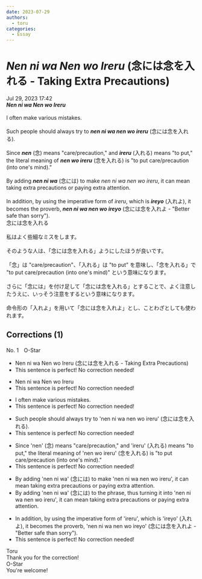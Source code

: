 ```yaml
---
date: 2023-07-29
authors:
  - toru
categories:
  - Essay
---
```


<h1 id="subject_show"><strong><em>Nen ni wa Nen wo Ireru</strong></em> (念には念を入れる - Taking Extra Precautions)</h1>
<div class="date">Jul 29, 2023 17:42</div>
<div id="post"><div id="body_show_ori">
<strong><em>Nen ni wa Nen wo Ireru</strong></em><br/><br/>I often make various mistakes.<br/><br/>Such people should always try to <strong><em>nen ni wa nen wo ireru</em></strong> (念には念を入れる).<br/><br/>Since <strong><em>nen</em></strong> (念) means "care/precaution," and <strong><em>ireru</em></strong> (入れる) means "to put," the literal meaning of <strong><em>nen wo ireru</em></strong> (念を入れる) is "to put care/precaution (into one's mind)."<br/><br/>By adding <strong><em>nen ni wa</em></strong> (念には) to make <em>nen ni wa nen wo ireru</em>, it can mean taking extra precautions or paying extra attention.<br/><br/>In addition, by using the imperative form of <em>ireru</em>, which is <strong><em>ireyo</em></strong> (入れよ), it becomes the proverb, <strong><em>nen ni wa nen wo ireyo</em></strong> (念には念を入れよ - "Better safe than sorry").
</div></div>

<!-- more -->

<div id="post_ja"><div id="body_show_mo">
念には念を入れる<br/><br/>私はよく些細なミスをします。<br/><br/>そのような人は、「念には念を入れる」ようにしたほうが良いです。<br/><br/>「念」は "care/precaution"、「入れる」は "to put" を意味し、「念を入れる」で "to put care/precaution (into one's mind)" という意味になります。<br/><br/>さらに「念には」を付け足して「念には念を入れる」とすることで、よく注意したうえに、いっそう注意をするという意味になります。<br/><br/>命令形の「入れよ」を用いて「念には念を入れよ」とし、ことわざとしても使われます。
</div></div>

## Corrections (1)
<div id="block"><div class="first_name"> No. 1　<span class="just_name">O-Star</span></div><div id="block2">
<ul class="correction_field">
<li class="incorrect">Nen ni wa Nen wo Ireru (念には念を入れる - Taking Extra Precautions)</li>
<li class="corrected perfect">This sentence is perfect! No correction needed!</li>
</ul>
<ul class="correction_field">
<li class="incorrect">Nen ni wa Nen wo Ireru</li>
<li class="corrected perfect">This sentence is perfect! No correction needed!</li>
</ul>
<ul class="correction_field">
<li class="incorrect">I often make various mistakes.</li>
<li class="corrected perfect">This sentence is perfect! No correction needed!</li>
</ul>
<ul class="correction_field">
<li class="incorrect">Such people should always try to 'nen ni wa nen wo ireru' (念には念を入れる).</li>
<li class="corrected perfect">This sentence is perfect! No correction needed!</li>
</ul>
<ul class="correction_field">
<li class="incorrect">Since 'nen' (念) means "care/precaution," and 'ireru' (入れる) means "to put," the literal meaning of 'nen wo ireru' (念を入れる) is "to put care/precaution (into one's mind)."</li>
<li class="corrected perfect">This sentence is perfect! No correction needed!</li>
</ul>
<ul class="correction_field">
<li class="incorrect">By adding 'nen ni wa' (念には) to make 'nen ni wa nen wo ireru', it can mean taking extra precautions or paying extra attention.</li>
<li class="corrected correct">
By adding 'nen ni wa' (念には) <span class="f_bold">to the phrase, thus turning it into </span>'nen ni wa nen wo ireru', it can mean taking extra precautions or paying extra attention.
</li>
</ul>
<ul class="correction_field">
<li class="incorrect">In addition, by using the imperative form of 'ireru', which is 'ireyo' (入れよ), it becomes the proverb, 'nen ni wa nen wo ireyo' (念には念を入れよ - "Better safe than sorry").</li>
<li class="corrected perfect">This sentence is perfect! No correction needed!</li>
</ul>
</div><div class="name"><span class="just_name">Toru</span><br>
Thank you for the correction!
</div>
<div class="name"><span class="just_name">O-Star</span><br>
You're welcome!
</div>
</div>
